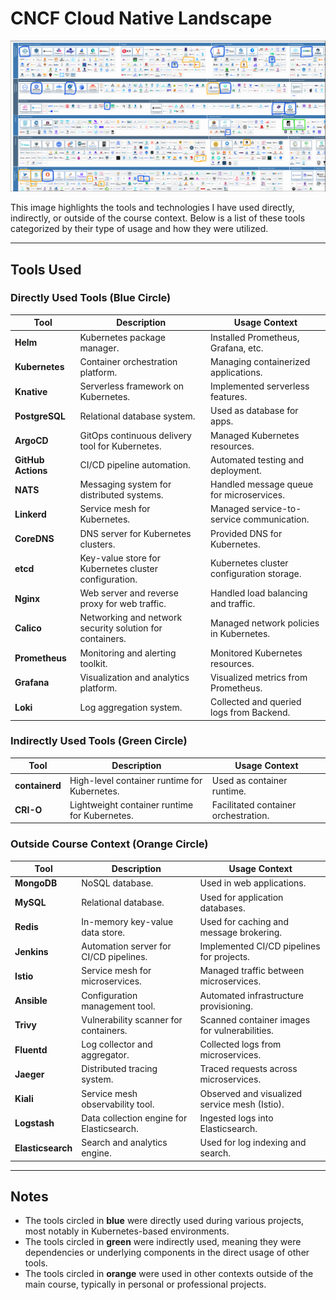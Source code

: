 # CNCF Cloud Native Landscape

![CNCF Cloud Native Landscape](./landscape-tools.PNG)

This image highlights the tools and technologies I have used directly, indirectly, or outside of the course context. Below is a list of these tools categorized by their type of usage and how they were utilized.

---

## Tools Used

### Directly Used Tools (Blue Circle)
| Tool           | Description                                                 | Usage Context              |
|----------------|-------------------------------------------------------------|----------------------------|
| **Helm**       | Kubernetes package manager.                                 | Installed Prometheus, Grafana, etc. |
| **Kubernetes** | Container orchestration platform.                           | Managing containerized applications. |
| **Knative**    | Serverless framework on Kubernetes.                         | Implemented serverless features. |
| **PostgreSQL** | Relational database system.                                 | Used as database for apps.  |
| **ArgoCD**     | GitOps continuous delivery tool for Kubernetes.             | Managed Kubernetes resources. |
| **GitHub Actions** | CI/CD pipeline automation.                              | Automated testing and deployment. |
| **NATS** | Messaging system for distributed systems.               | Handled message queue for microservices. |
| **Linkerd**    | Service mesh for Kubernetes.                                | Managed service-to-service communication. |
| **CoreDNS**    | DNS server for Kubernetes clusters.                         | Provided DNS for Kubernetes. |
| **etcd**       | Key-value store for Kubernetes cluster configuration.       | Kubernetes cluster configuration storage. |
| **Nginx**      | Web server and reverse proxy for web traffic.               | Handled load balancing and traffic. |
| **Calico**     | Networking and network security solution for containers.    | Managed network policies in Kubernetes. |
| **Prometheus** | Monitoring and alerting toolkit.                            | Monitored Kubernetes resources. |
| **Grafana**    | Visualization and analytics platform.                       | Visualized metrics from Prometheus. |
| **Loki**       | Log aggregation system.                                     | Collected and queried logs from Backend. |

### Indirectly Used Tools (Green Circle)
| Tool           | Description                                                 | Usage Context              |
|----------------|-------------------------------------------------------------|----------------------------|
| **containerd** | High-level container runtime for Kubernetes.                | Used as container runtime. |
| **CRI-O**      | Lightweight container runtime for Kubernetes.               | Facilitated container orchestration. |

### Outside Course Context (Orange Circle)
| Tool           | Description                                                 | Usage Context              |
|----------------|-------------------------------------------------------------|----------------------------|
| **MongoDB**    | NoSQL database.                                             | Used in web applications.  |
| **MySQL**      | Relational database.                                        | Used for application databases. |
| **Redis**      | In-memory key-value data store.                             | Used for caching and message brokering. |
| **Jenkins**    | Automation server for CI/CD pipelines.                      | Implemented CI/CD pipelines for projects. |
| **Istio**      | Service mesh for microservices.                             | Managed traffic between microservices. |
| **Ansible**    | Configuration management tool.                              | Automated infrastructure provisioning. |
| **Trivy**      | Vulnerability scanner for containers.                       | Scanned container images for vulnerabilities. |
| **Fluentd**    | Log collector and aggregator.                               | Collected logs from microservices. |
| **Jaeger**     | Distributed tracing system.                                 | Traced requests across microservices. |
| **Kiali**      | Service mesh observability tool.                            | Observed and visualized service mesh (Istio). |
| **Logstash**   | Data collection engine for Elasticsearch.                   | Ingested logs into Elasticsearch. |
| **Elasticsearch** | Search and analytics engine.                             | Used for log indexing and search. |

---

## Notes
- The tools circled in **blue** were directly used during various projects, most notably in Kubernetes-based environments.
- The tools circled in **green** were indirectly used, meaning they were dependencies or underlying components in the direct usage of other tools.
- The tools circled in **orange** were used in other contexts outside of the main course, typically in personal or professional projects.
